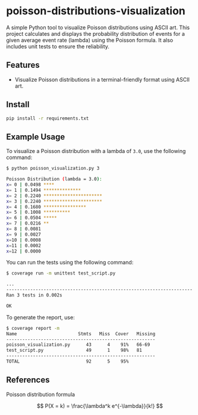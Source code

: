 # poisson-distributions-visualization

A simple Python tool to visualize Poisson distributions using ASCII art. This project calculates and displays the probability distribution of events for a given average event rate (lambda) using the Poisson formula. It also includes unit tests to ensure the reliability.

## Features
- Visualize Poisson distributions in a terminal-friendly format using ASCII art.

## Install

```bash
pip install -r requirements.txt
```

## Example Usage

To visualize a Poisson distribution with a lambda of `3.0`, use the following command:

```bash
$ python poisson_visualization.py 3

Poisson Distribution (lambda = 3.0):
x= 0 | 0.0498 ****
x= 1 | 0.1494 **************
x= 2 | 0.2240 **********************
x= 3 | 0.2240 **********************
x= 4 | 0.1680 ****************
x= 5 | 0.1008 **********
x= 6 | 0.0504 *****
x= 7 | 0.0216 **
x= 8 | 0.0081 
x= 9 | 0.0027 
x=10 | 0.0008 
x=11 | 0.0002 
x=12 | 0.0000
```

You can run the tests using the following command:
```bash
$ coverage run -m unittest test_script.py 

...
----------------------------------------------------------------------
Ran 3 tests in 0.002s

OK
```

To generate the report, use:
```bash
$ coverage report -m                     
Name                       Stmts   Miss  Cover   Missing
--------------------------------------------------------
poisson_visualization.py      43      4    91%   66-69
test_script.py                49      1    98%   81
--------------------------------------------------------
TOTAL                         92      5    95%
```

## References
Poisson distribution formula

$$
P(X = k) = \frac{\lambda^k e^{-\lambda}}{k!}
$$
